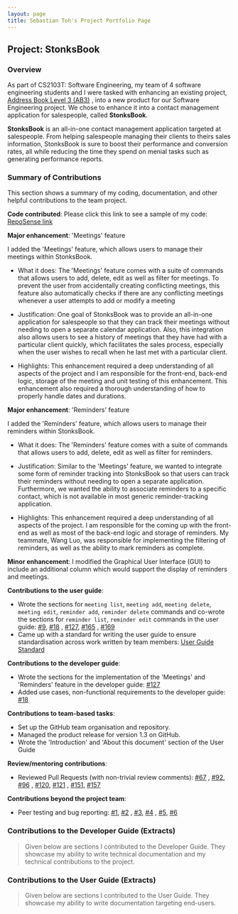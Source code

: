 ```yaml
---
layout: page
title: Sebastian Toh's Project Portfolio Page
---
```


## Project: StonksBook

### Overview

As part of CS2103T: Software Engineering, my team of 4 software engineering students and I were tasked with enhancing an existing project, [Address Book Level 3 (AB3)](https://github.com/nus-cs2103-AY1920S1/addressbook-level3)
, into a new product for our Software Engineering project. We chose to enhance it into a contact management application for salespeople, called **StonksBook**.

**StonksBook** is an all-in-one contact management application targeted at salespeople. 
From helping salespeople managing their clients to theirs sales information, StonksBook is sure to boost their performance and conversion rates, all while reducing the time they spend on menial tasks such as generating performance reports.

### Summary of Contributions

This section shows a summary of my coding, documentation, and other helpful contributions to the team project.

**Code contributed**: Please click this link to see a sample of my code: [RepoSense link](https://nus-cs2103-ay2021s1.github.io/tp-dashboard/#breakdown=true&search=sebastiantoh&sort=groupTitle&sortWithin=title&since=2020-08-14&timeframe=commit&mergegroup=&groupSelect=groupByRepos&checkedFileTypes=docs~functional-code~test-code~other&tabOpen=true&tabType=authorship&tabAuthor=sebastiantoh&tabRepo=AY2021S1-CS2103T-T11-1%2Ftp%5Bmaster%5D&authorshipIsMergeGroup=false&authorshipFileTypes=docs~functional-code~test-code~other)

**Major enhancement**: 'Meetings' feature

I added the 'Meetings' feature, which allows users to manage their meetings within StonksBook.

* What it does: The 'Meetings' feature comes with a suite of commands that allows users to add, delete, edit as
 well as filter for meetings. To prevent the user from accidentally creating conflicting meetings, this feature also
  automatically checks if there are any conflicting meetings whenever a user attempts to add or modify a meeting
  
* Justification: One goal of StonksBook was to provide an all-in-one application for salespeople so that they
 can track their meetings without needing to open a separate calendar application. Also, this integration also
  allows users to see a history of meetings that they have had with a particular client quickly, which
   facilitates the sales process, especially when the user wishes to recall when he last met with a particular
    client. 
    
* Highlights: This enhancement required a deep understanding of all aspects of the project and I am responsible for the
 front-end, back-end logic, storage of the meeting and unit testing of this enhancement. This enhancement also
  required a thorough understanding of how to properly handle dates and durations.

**Major enhancement**: 'Reminders' feature

I added the 'Reminders' feature, which allows users to manage their reminders within StonksBook.

* What it does: The 'Reminders' feature comes with a suite of commands that allows users to add, delete, edit as
 well as filter for reminders.
 
* Justification: Similar to the 'Meetings' feature, we wanted to integrate some form of reminder tracking into
 StonksBook so that users can track their reminders without needing to open a separate application. Furthermore, we
  wanted the ability to associate reminders to a specific contact, which is not available in most generic reminder-tracking application.
  
* Highlights: This enhancement required a deep understanding of all aspects of the project. I am responsible for the
 coming up with the front-end as well as most of the back-end logic and storage of reminders. My teammate, Wang Luo, was
   responsible for implementing the filtering of reminders, as well as the ability to mark reminders as complete.

**Minor enhancement**: I modified the Graphical User Interface (GUI) to include an additional column which would support the display of
 reminders and meetings.
   
**Contributions to the user guide**:
- Wrote the sections for `meeting list`, `meeting add`, `meeting delete`, `meeting edit`, `reminder add`, 
`reminder delete` commands and co-wrote the sections for `reminder list`, `reminder edit` commands in the user
 guide: [#9](https://github.com/AY2021S1-CS2103T-T11-1/tp/pull/9), [#18](https://github.com/AY2021S1-CS2103T-T11-1/tp/pull/18)
 , [#127](https://github.com/AY2021S1-CS2103T-T11-1/tp/pull/127), [#165](https://github.com/AY2021S1-CS2103T-T11-1/tp/pull/165)
 , [#169](https://github.com/AY2021S1-CS2103T-T11-1/tp/pull/169)
- Came up with a standard for writing the user guide to ensure standardisation across work written by team members: [User Guide Standard](https://github.com/AY2021S1-CS2103T-T11-1/tp/issues/64#issuecomment-717080176)

**Contributions to the developer guide**:
- Wrote the sections for the implementation of the 'Meetings' and 'Reminders' feature in the developer guide: [#127](https://github.com/AY2021S1-CS2103T-T11-1/tp/pull/127)
- Added use cases, non-functional requirements to the developer guide: [#18](https://github.com/AY2021S1-CS2103T-T11-1/tp/pull/18)

**Contributions to team-based tasks**:
- Set up the GitHub team organisation and repository.
- Managed the product release for version 1.3 on GitHub.
- Wrote the 'Introduction' and 'About this document' section of the User Guide 

**Review/mentoring contributions**:
- Reviewed Pull Requests (with non-trivial review comments): [#67](https://github.com/AY2021S1-CS2103T-T11-1/tp/pull/67)
, [#92](https://github.com/AY2021S1-CS2103T-T11-1/tp/pull/92), [#96](https://github.com/AY2021S1-CS2103T-T11-1/tp/pull/96)
, [#120](https://github.com/AY2021S1-CS2103T-T11-1/tp/pull/120), [#121](https://github.com/AY2021S1-CS2103T-T11-1/tp/pull/121)
, [#151](https://github.com/AY2021S1-CS2103T-T11-1/tp/pull/151), [#157](https://github.com/AY2021S1-CS2103T-T11-1/tp/pull/157)

**Contributions beyond the project team**:
- Peer testing and bug reporting: [#1](https://github.com/sebastiantoh/ped/issues/1), [#2](https://github.com/sebastiantoh/ped/issues/2)
, [#3](https://github.com/sebastiantoh/ped/issues/3), [#4](https://github.com/sebastiantoh/ped/issues/4)
, [#5](https://github.com/sebastiantoh/ped/issues/5), [#6](https://github.com/sebastiantoh/ped/issues/6)

### Contributions to the Developer Guide (Extracts)

> Given below are sections I contributed to the Developer Guide. They showcase my ability to write technical documentation and my technical contributions to the project.



### Contributions to the User Guide (Extracts)

> Given below are sections I contributed to the User Guide. They showcase my ability to write documentation targeting end-users.


